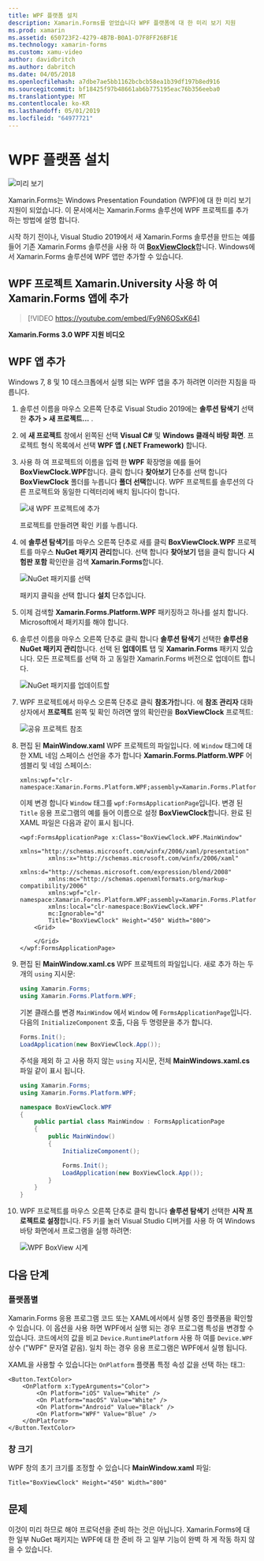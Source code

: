 ```yaml
---
title: WPF 플랫폼 설치
description: Xamarin.Forms를 얻었습니다 WPF 플랫폼에 대 한 미리 보기 지원
ms.prod: xamarin
ms.assetid: 650723F2-4279-4B7B-B0A1-D7F8FF26BF1E
ms.technology: xamarin-forms
ms.custom: xamu-video
author: davidbritch
ms.author: dabritch
ms.date: 04/05/2018
ms.openlocfilehash: a7dbe7ae5bb1162bcbcb58ea1b39df197b8ed916
ms.sourcegitcommit: bf18425f97b48661ab6b775195eac76b356eeba0
ms.translationtype: MT
ms.contentlocale: ko-KR
ms.lasthandoff: 05/01/2019
ms.locfileid: "64977721"
---
```

# <a name="wpf-platform-setup"></a>WPF 플랫폼 설치

![미리 보기](~/media/shared/preview.png)

Xamarin.Forms는 Windows Presentation Foundation (WPF)에 대 한 미리 보기 지원이 되었습니다. 이 문서에서는 Xamarin.Forms 솔루션에 WPF 프로젝트를 추가 하는 방법에 설명 합니다.

시작 하기 전이나, Visual Studio 2019에서 새 Xamarin.Forms 솔루션을 만드는 예를 들어 기존 Xamarin.Forms 솔루션을 사용 하 여 [ **BoxViewClock**](https://developer.xamarin.com/samples/xamarin-forms/BoxView/BoxViewClock/)합니다. Windows에서 Xamarin.Forms 솔루션에 WPF 앱만 추가할 수 있습니다.

## <a name="add-a-wpf-project-to-a-xamarinforms-app-with-xamarinuniversity"></a>WPF 프로젝트 Xamarin.University 사용 하 여 Xamarin.Forms 앱에 추가

> [!VIDEO https://youtube.com/embed/Fy9N6OSxK64]

**Xamarin.Forms 3.0 WPF 지원 비디오**

## <a name="adding-a-wpf-app"></a>WPF 앱 추가

Windows 7, 8 및 10 데스크톱에서 실행 되는 WPF 앱을 추가 하려면 이러한 지침을 따릅니다.

1. 솔루션 이름을 마우스 오른쪽 단추로 Visual Studio 2019에는 **솔루션 탐색기** 선택한 **추가 > 새 프로젝트...** .

2. 에 **새 프로젝트** 창에서 왼쪽된 선택 **Visual C#** 및 **Windows 클래식 바탕 화면**. 프로젝트 형식 목록에서 선택 **WPF 앱 (.NET Framework)** 합니다. 

3. 사용 하 여 프로젝트의 이름을 입력 한 **WPF** 확장명을 예를 들어 **BoxViewClock.WPF**합니다. 클릭 합니다 **찾아보기** 단추를 선택 합니다 **BoxViewClock** 폴더를 누릅니다 **폴더 선택**합니다. WPF 프로젝트를 솔루션의 다른 프로젝트와 동일한 디렉터리에 배치 됩니다이 합니다.

    ![새 WPF 프로젝트에 추가](wpf-images/add-new-project.png "새 WPF 프로젝트에 추가")

    프로젝트를 만들려면 확인 키를 누릅니다.

4. 에 **솔루션 탐색기**를 마우스 오른쪽 단추로 새를 클릭 **BoxViewClock.WPF** 프로젝트를 마우스 **NuGet 패키지 관리**합니다. 선택 합니다 **찾아보기** 탭을 클릭 합니다 **시험판 포함** 확인란을 검색 **Xamarin.Forms**합니다.

    ![NuGet 패키지를 선택](wpf-images/select-nuget-package.png "NuGet 패키지를 선택 합니다.")

    패키지 클릭을 선택 합니다 **설치** 단추입니다.

5. 이제 검색할 **Xamarin.Forms.Platform.WPF** 패키징하고 하나를 설치 합니다. Microsoft에서 패키지를 해야 합니다.

6. 솔루션 이름을 마우스 오른쪽 단추로 클릭 합니다 **솔루션 탐색기** 선택한 **솔루션용 NuGet 패키지 관리**합니다. 선택 된 **업데이트** 탭 및 **Xamarin.Forms** 패키지 있습니다. 모든 프로젝트를 선택 하 고 동일한 Xamarin.Forms 버전으로 업데이트 합니다.

    ![NuGet 패키지를 업데이트할](wpf-images/update-nuget-package.png "NuGet 패키지를 업데이트 합니다.") 

7. WPF 프로젝트에서 마우스 오른쪽 단추로 클릭 **참조가**합니다. 에 **참조 관리자** 대화 상자에서 **프로젝트** 왼쪽 및 확인 하려면 옆의 확인란을 **BoxViewClock** 프로젝트:

    ![공유 프로젝트 참조](wpf-images/reference-shared-project.png "공유 프로젝트 참조")

8. 편집 된 **MainWindow.xaml** WPF 프로젝트의 파일입니다. 에 `Window` 태그에 대 한 XML 네임 스페이스 선언을 추가 합니다 **Xamarin.Forms.Platform.WPF** 어셈블리 및 네임 스페이스:

    ```xaml
    xmlns:wpf="clr-namespace:Xamarin.Forms.Platform.WPF;assembly=Xamarin.Forms.Platform.WPF"
    ```

    이제 변경 합니다 `Window` 태그를 `wpf:FormsApplicationPage`입니다. 변경 된 `Title` 응용 프로그램의 예를 들어 이름으로 설정 **BoxViewClock**합니다. 완료 된 XAML 파일은 다음과 같이 표시 됩니다.

    ```xaml
    <wpf:FormsApplicationPage x:Class="BoxViewClock.WPF.MainWindow"
            xmlns="http://schemas.microsoft.com/winfx/2006/xaml/presentation"
            xmlns:x="http://schemas.microsoft.com/winfx/2006/xaml"
            xmlns:d="http://schemas.microsoft.com/expression/blend/2008"
            xmlns:mc="http://schemas.openxmlformats.org/markup-compatibility/2006"
            xmlns:wpf="clr-namespace:Xamarin.Forms.Platform.WPF;assembly=Xamarin.Forms.Platform.WPF"
            xmlns:local="clr-namespace:BoxViewClock.WPF"
            mc:Ignorable="d"
            Title="BoxViewClock" Height="450" Width="800">
        <Grid>
        
        </Grid>
    </wpf:FormsApplicationPage>
    ```

9. 편집 된 **MainWindow.xaml.cs** WPF 프로젝트의 파일입니다. 새로 추가 하는 두 개의 `using` 지시문:

    ```csharp
    using Xamarin.Forms;
    using Xamarin.Forms.Platform.WPF;
    ```

    기본 클래스를 변경 `MainWindow` 에서 `Window` 에 `FormsApplicationPage`입니다. 다음의 `InitializeComponent` 호출, 다음 두 명령문을 추가 합니다.

    ```csharp
    Forms.Init();
    LoadApplication(new BoxViewClock.App());
    ```
    
    주석을 제외 하 고 사용 하지 않는 `using` 지시문, 전체 **MainWindows.xaml.cs** 파일 같이 표시 됩니다.

    ```csharp
    using Xamarin.Forms;
    using Xamarin.Forms.Platform.WPF;

    namespace BoxViewClock.WPF
    {
        public partial class MainWindow : FormsApplicationPage
        {
            public MainWindow()
            {
                InitializeComponent();

                Forms.Init();
                LoadApplication(new BoxViewClock.App());
            }
        }
    }
    ```

10. WPF 프로젝트를 마우스 오른쪽 단추로 클릭 합니다 **솔루션 탐색기** 선택한 **시작 프로젝트로 설정**합니다. F5 키를 눌러 Visual Studio 디버거를 사용 하 여 Windows 바탕 화면에서 프로그램을 실행 하려면:

    ![WPF BoxView 시계](wpf-images/wpf-boxviewclock.png "WPF BoxView 시계" )

## <a name="next-steps"></a>다음 단계

### <a name="platform-specifics"></a>플랫폼별

Xamarin.Forms 응용 프로그램 코드 또는 XAML에서에서 실행 중인 플랫폼을 확인할 수 있습니다. 이 옵션을 사용 하면 WPF에서 실행 되는 경우 프로그램 특성을 변경할 수 있습니다. 코드에서의 값을 비교 `Device.RuntimePlatform` 사용 하 여를 `Device.WPF` 상수 ("WPF" 문자열 같음). 일치 하는 경우 응용 프로그램은 WPF에서 실행 됩니다.

XAML을 사용할 수 있습니다는 `OnPlatform` 플랫폼 특정 속성 값을 선택 하는 태그:

```xaml
<Button.TextColor>
    <OnPlatform x:TypeArguments="Color">
        <On Platform="iOS" Value="White" />
        <On Platform="macOS" Value="White" />
        <On Platform="Android" Value="Black" />
        <On Platform="WPF" Value="Blue" />
    </OnPlatform>
</Button.TextColor>
```

### <a name="window-size"></a>창 크기

WPF 창의 초기 크기를 조정할 수 있습니다 **MainWindow.xaml** 파일:

```xaml
Title="BoxViewClock" Height="450" Width="800"
```

## <a name="issues"></a>문제

이것이 미리 하므로 해야 프로덕션을 준비 하는 것은 아닙니다. Xamarin.Forms에 대 한 일부 NuGet 패키지는 WPF에 대 한 준비 하 고 일부 기능이 완벽 하 게 작동 하지 않을 수 있습니다.

